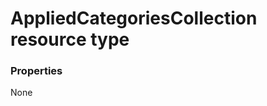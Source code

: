 # AppliedCategoriesCollection resource type



### Properties
None

<!-- uuid: 12eea2a9-6efb-49af-a122-2ceb0fe5e006
2015-10-09 18:16:06 UTC -->